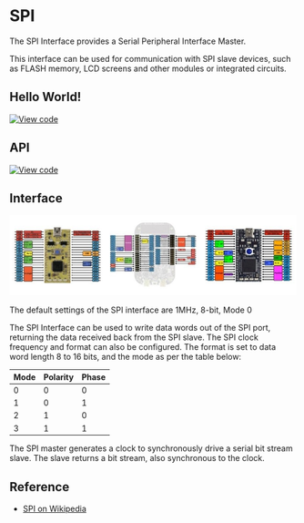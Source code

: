 # SPI

The SPI Interface provides a Serial Peripheral Interface Master. 

This interface can be used for communication with SPI slave devices, such as FLASH memory, LCD screens and other modules or integrated circuits.

## Hello World!

[![View code](https://www.mbed.com/embed/?url=https://developer.mbed.org/users/mbed_official/code/SPI_HelloWorld_Mbed/)](https://developer.mbed.org/users/mbed_official/code/SPI_HelloWorld_Mbed/file/tip/main.cpp) 

## API

[![View code](https://www.mbed.com/embed/?type=library)](https://developer.mbed.org/users/mbed_official/code/mbed/docs/tip/classmbed_1_1SPI.html) 

## Interface

<span class="images">![](../Images/pin_out.png)</span>
  
The default settings of the SPI interface are 1MHz, 8-bit, Mode 0

The SPI Interface can be used to write data words out of the SPI port, returning the data received back from the SPI slave. The SPI clock frequency and format can also be configured. The format is set to data word length 8 to 16 bits, and the mode as per the table below:

Mode |  Polarity |  Phase  
---|---|---  
0 | 0 | 0  
1 | 0 | 1  
2 | 1 | 0  
3 | 1 | 1  
  
The SPI master generates a clock to synchronously drive a serial bit stream slave. The slave returns a bit stream, also synchronous to the clock. 

## Reference

  * [SPI on Wikipedia](http://en.wikipedia.org/wiki/Serial_Peripheral_Interface_Bus)

